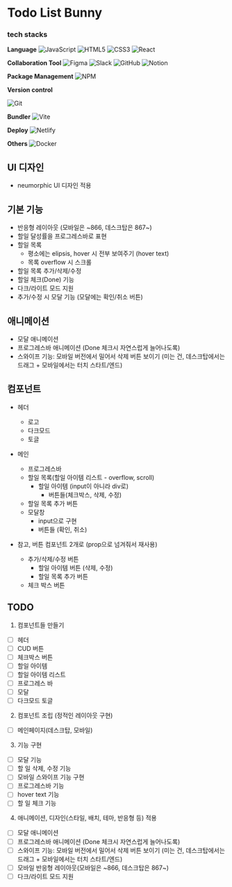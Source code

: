 # Todo List Bunny

### tech stacks

**Language**
![JavaScript](https://img.shields.io/badge/javascript-%23323330.svg?style=for-the-badge&logo=javascript&logoColor=%23F7DF1E)
![HTML5](https://img.shields.io/badge/html5-%23E34F26.svg?style=for-the-badge&logo=html5&logoColor=white)
![CSS3](https://img.shields.io/badge/css3-%231572B6.svg?style=for-the-badge&logo=css3&logoColor=white)
![React](https://img.shields.io/badge/react-%2320232a.svg?style=for-the-badge&logo=react&logoColor=%2361DAFB)

**Collaboration Tool**
![Figma](https://img.shields.io/badge/figma-%23F24E1E.svg?style=for-the-badge&logo=figma&logoColor=white)
![Slack](https://img.shields.io/badge/Slack-4A154B?style=for-the-badge&logo=slack&logoColor=white)
![GitHub](https://img.shields.io/badge/github-%23121011.svg?style=for-the-badge&logo=github&logoColor=white)
![Notion](https://img.shields.io/badge/Notion-%23000000.svg?style=for-the-badge&logo=notion&logoColor=white)

**Package Management**
![NPM](https://img.shields.io/badge/NPM-%23CB3837.svg?style=for-the-badge&logo=npm&logoColor=white)

**Version control**

![Git](https://img.shields.io/badge/git-%23F05033.svg?style=for-the-badge&logo=git&logoColor=white)

**Bundler**
![Vite](https://img.shields.io/badge/vite-%23646CFF.svg?style=for-the-badge&logo=vite&logoColor=white)

**Deploy**
![Netlify](https://img.shields.io/badge/netlify-%23000000.svg?style=for-the-badge&logo=netlify&logoColor=#00C7B7)

**Others**
![Docker](https://img.shields.io/badge/docker-%230db7ed.svg?style=for-the-badge&logo=docker&logoColor=white)

## UI 디자인

- neumorphic UI 디자인 적용

## 기본 기능

- 반응형 레이아웃 (모바일은 ~866, 데스크탑은 867~)
- 할일 달성률을 프로그레스바로 표현
- 할일 목록
  - 평소에는 elipsis, hover 시 전부 보여주기 (hover text)
  - 목록 overflow 시 스크롤
- 할일 목록 추가/삭제/수정
- 할일 체크(Done) 기능
- 다크/라이트 모드 지원
- 추가/수정 시 모달 기능 (모달에는 확인/취소 버튼)

## 애니메이션

- 모달 애니메이션
- 프로그레스바 애니메이션 (Done 체크시 자연스럽게 늘어나도록)
- 스와이프 기능: 모바일 버전에서 밀어서 삭제 버튼 보이기 (미는 건, 데스크탑에서는 드래그 + 모바일에서는 터치 스타트/엔드)

## 컴포넌트

- 헤더

  - 로고
  - 다크모드
  - 토글

- 메인

  - 프로그레스바
  - 할일 목록(할일 아이템 리스트 - overflow, scroll)
    - 할일 아이템 (input이 아니라 div로)
      - 버튼들(체크박스, 삭제, 수정)
  - 할일 목록 추가 버튼
  - 모달창
    - input으로 구현
    - 버튼들 (확인, 취소)

- 참고, 버튼 컴포넌트 2개로 (prop으로 넘겨줘서 재사용)

  - 추가/삭제/수정 버튼
    - 할일 아이템 버튼 (삭제, 수정)
    - 할일 목록 추가 버튼
  - 체크 박스 버튼

## TODO

1. 컴포넌트들 만들기

- [ ] 헤더
- [ ] CUD 버튼
- [ ] 체크박스 버튼
- [ ] 할일 아이템
- [ ] 할일 아이템 리스트
- [ ] 프로그레스 바
- [ ] 모달
- [ ] 다크모드 토글

2.  컴포넌트 조립 (정적인 레이아웃 구현)

- [ ] 메인페이지(데스크탑, 모바일)

3.  기능 구현

- [ ] 모달 기능
- [ ] 할 일 삭제, 수정 기능
- [ ] 모바일 스와이프 기능 구현
- [ ] 프로그레스바 기능
- [ ] hover text 기능
- [ ] 할 일 체크 기능

4. 애니메이션, 디자인(스타일, 배치, 테마, 반응형 등) 적용

- [ ] 모달 애니메이션
- [ ] 프로그레스바 애니메이션 (Done 체크시 자연스럽게 늘어나도록)
- [ ] 스와이프 기능: 모바일 버전에서 밀어서 삭제 버튼 보이기 (미는 건, 데스크탑에서는 드래그 + 모바일에서는 터치 스타트/엔드)
- [ ] 모바일 반응형 레이아웃(모바일은 ~866, 데스크탑은 867~)
- [ ] 다크/라이트 모드 지원
